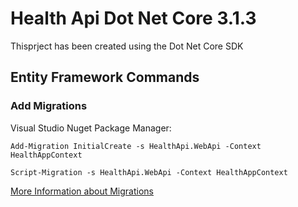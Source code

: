 # Health Api Dot Net Core 3.1.3

Thisprject has been created using the Dot Net Core SDK

## Entity Framework Commands

### Add Migrations

Visual Studio Nuget Package Manager:

```
Add-Migration InitialCreate -s HealthApi.WebApi -Context HealthAppContext
```

```
Script-Migration -s HealthApi.WebApi -Context HealthAppContext
```

[More Information about Migrations](https://docs.microsoft.com/en-us/ef/core/managing-schemas/migrations/?tabs=dotnet-core-cli)